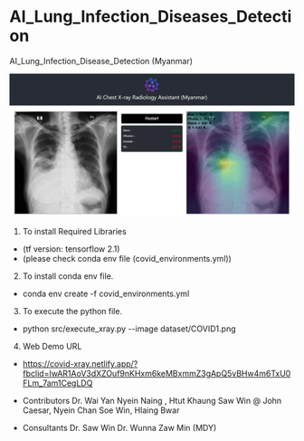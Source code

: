 # AI_Lung_Infection_Diseases_Detection
 AI_Lung_Infection_Disease_Detection (Myanmar)
 
 ![](images/sample_image.jpg)
 
 1) To install Required Libraries

- (tf version: tensorflow 2.1)
- (please check conda env file (covid_environments.yml))
  
2) To install conda env file.

- conda env create -f covid_environments.yml

3) To execute the python file.

- python src/execute_xray.py --image dataset/COVID1.png

4) Web Demo URL

- https://covid-xray.netlify.app/?fbclid=IwAR1AoV3dXZOuf9nKHxm6keMBxmmZ3gApQ5vBHw4m6TxU0FLm_7am1CegLDQ 

* Contributors 
Dr. Wai Yan Nyein Naing ,
Htut Khaung Saw Win @ John Caesar,
Nyein Chan Soe Win,
Hlaing Bwar

* Consultants
Dr. Saw Win 
Dr. Wunna Zaw Min (MDY)


